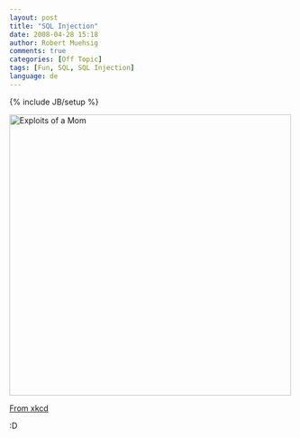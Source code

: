 ```yaml
---
layout: post
title: "SQL Injection"
date: 2008-04-28 15:18
author: Robert Muehsig
comments: true
categories: [Off Topic]
tags: [Fun, SQL, SQL Injection]
language: de
---
```

{% include JB/setup %}
<p><a href="http://imgs.xkcd.com/comics/exploits_of_a_mom.png"><img title="Exploits of a Mom" alt="Exploits of a Mom" src="http://imgs.xkcd.com/comics/exploits_of_a_mom.png" width="500px" ></a></p> <p><a href="http://xkcd.com/327/">From xkcd</a></p> <p>:D</p>
